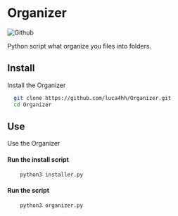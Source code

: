 # Organizer
![Github](/pcitures/OrganizerBanner.png)


Python script what organize you files into folders.

## Install

Install the Organizer

```bash
  git clone https://github.com/luca4hh/Organizer.git
  cd Organizer
```
    
## Use

Use the Organizer

#### Run the install script
```bash
    python3 installer.py
```
#### Run the script
```bash
    python3 organizer.py
```
